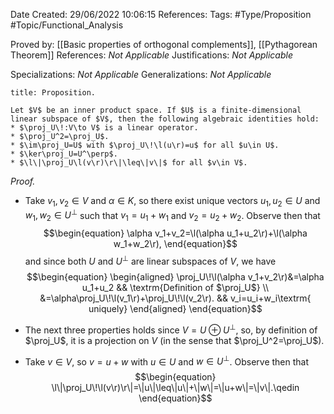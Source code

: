 <div class="topSpace"></div>

Date Created: 29/06/2022 10:06:15
References:
Tags: #Type/Proposition #Topic/Functional_Analysis

Proved by: [[Basic properties of orthogonal complements]], [[Pythagorean Theorem]]
References: <i>Not Applicable</i>
Justifications: <i>Not Applicable</i>

Specializations: <i>Not Applicable</i>
Generalizations: <i>Not Applicable</i>

``` ad-Proposition
title: Proposition.

Let $V$ be an inner product space. If $U$ is a finite-dimensional linear subspace of $V$, then the following algebraic identities hold:
* $\proj_U\!:V\to V$ is a linear operator.
* $\proj_U^2=\proj_U$.
* $\im\proj_U=U$ with $\proj_U\!\l(u\r)=u$ for all $u\in U$.
* $\ker\proj_U=U^\perp$.
* $\l\|\proj_U\l(v\r)\r\|\leq\|v\|$ for all $v\in V$.

```

<i>Proof.</i> 
* Take $v_1,v_2\in V$ and $\alpha\in K$, so there exist unique vectors $u_1,u_2\in U$ and $w_1,w_2\in U^\perp$ such that $v_1=u_1+w_1$ and $v_2=u_2+w_2$. Observe then that
$$\begin{equation}
    \alpha v_1+v_2=\l(\alpha u_1+u_2\r)+\l(\alpha w_1+w_2\r),
\end{equation}$$
and since both $U$ and $U^\perp$ are linear subspaces of $V$, we have
$$\begin{equation}
    \begin{aligned}
        \proj_U\!\l(\alpha v_1+v_2\r)&=\alpha u_1+u_2 && \textrm{Definition of $\proj_U$} \\
        &=\alpha\proj_U\!\l(v_1\r)+\proj_U\!\l(v_2\r). && v_i=u_i+w_i\textrm{ uniquely}
    \end{aligned}
\end{equation}$$

* The next three properties holds since $V=U\oplus U^\perp$, so, by definition of $\proj_U$, it is a projection on $V$ (in the sense that $\proj_U^2=\proj_U$).
* Take $v\in V$, so $v=u+w$ with $u\in U$ and $w\in U^\perp$. Observe then that
$$\begin{equation}
    \l\|\proj_U\!\l(v\r)\r\|=\|u\|\leq\|u\|+\|w\|=\|u+w\|=\|v\|.\qedin
\end{equation}$$
